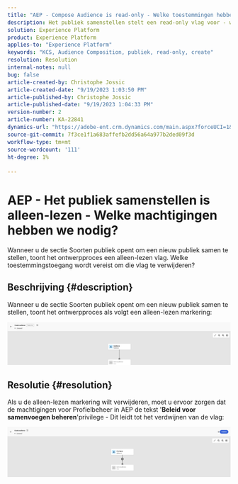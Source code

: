 ```yaml
---
title: "AEP - Compose Audience is read-only - Welke toestemmingen hebben wij nodig?"
description: Het publiek samenstellen stelt een read-only vlag voor - welke toestemmingen worden vereist?
solution: Experience Platform
product: Experience Platform
applies-to: "Experience Platform"
keywords: "KCS, Audience Composition, publiek, read-only, create"
resolution: Resolution
internal-notes: null
bug: false
article-created-by: Christophe Jossic
article-created-date: "9/19/2023 1:03:50 PM"
article-published-by: Christophe Jossic
article-published-date: "9/19/2023 1:04:33 PM"
version-number: 2
article-number: KA-22841
dynamics-url: "https://adobe-ent.crm.dynamics.com/main.aspx?forceUCI=1&pagetype=entityrecord&etn=knowledgearticle&id=9c2d65f5-ec56-ee11-be6f-6045bd0065f9"
source-git-commit: 7f3ce1f1a683affefb2dd56a64a977b2ded09f3d
workflow-type: tm+mt
source-wordcount: '111'
ht-degree: 1%

---
```


# AEP - Het publiek samenstellen is alleen-lezen - Welke machtigingen hebben we nodig?


Wanneer u de sectie Soorten publiek opent om een nieuw publiek samen te stellen, toont het ontwerpproces een alleen-lezen vlag. Welke toestemmingstoegang wordt vereist om die vlag te verwijderen?



## Beschrijving {#description}


Wanneer u de sectie Soorten publiek opent om een nieuw publiek samen te stellen, toont het ontwerpproces als volgt een alleen-lezen markering:

![](assets/___9e2d65f5-ec56-ee11-be6f-6045bd0065f9___.png)


## Resolutie {#resolution}


Als u de alleen-lezen markering wilt verwijderen, moet u ervoor zorgen dat de machtigingen voor Profielbeheer in AEP de tekst &#39;<b>Beleid voor samenvoegen beheren</b>&#39;privilege - Dit leidt tot het verdwijnen van de vlag:

![](assets/833c8ec9-ec56-ee11-be6f-6045bd0065f9.png)
